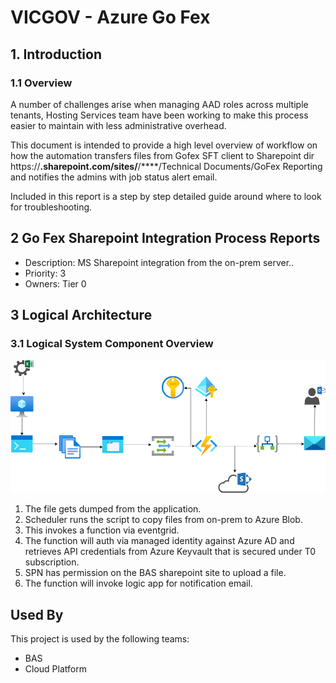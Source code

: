 # VICGOV - Azure Go Fex
## 1. Introduction
### 1.1	Overview

A number of challenges arise when managing AAD roles across multiple tenants, Hosting Services team have been working to make this process easier to maintain with less administrative overhead.

This document is intended to provide a high level overview of workflow on how the automation transfers files from Gofex SFT client to Sharepoint dir https://****.sharepoint.com/sites/****/****/Technical Documents/GoFex Reporting and notifies the admins with job status alert email.

Included in this report is a step by step detailed guide around where to look for troubleshooting.

## 2 Go Fex Sharepoint Integration Process Reports
- Description: MS Sharepoint integration from the on-prem server..
- Priority: 3
- Owners: Tier 0

## 3 Logical Architecture
### 3.1	Logical System Component Overview
![Figure 1: Logical Architecture Overview](./.images/workflow.png)
1. The file gets dumped from the application.
1. Scheduler runs the script to copy files from on-prem to Azure Blob.
1. This invokes a function via eventgrid. 
1. The function will auth via managed identity against Azure AD and retrieves API credentials from Azure Keyvault that is secured under T0 subscription.
1. SPN has permission on the BAS sharepoint site to upload a file.
1. The function will invoke logic app for notification email.

## Used By

This project is used by the following teams:

- BAS
- Cloud Platform




